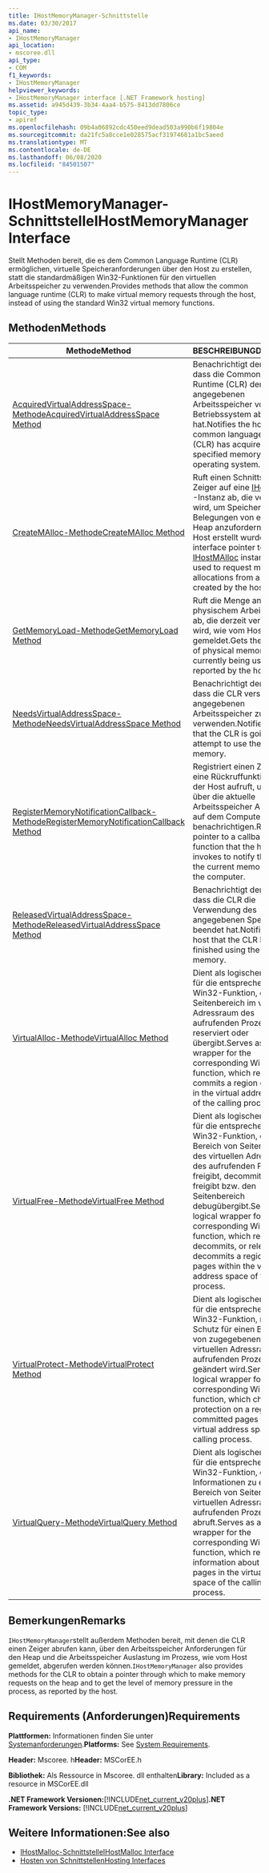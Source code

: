 ```yaml
---
title: IHostMemoryManager-Schnittstelle
ms.date: 03/30/2017
api_name:
- IHostMemoryManager
api_location:
- mscoree.dll
api_type:
- COM
f1_keywords:
- IHostMemoryManager
helpviewer_keywords:
- IHostMemoryManager interface [.NET Framework hosting]
ms.assetid: a945d439-3b34-4aa4-b575-8413dd7806ce
topic_type:
- apiref
ms.openlocfilehash: 09b4a06892cdc450eed9dead503a990b6f19804e
ms.sourcegitcommit: da21fc5a8cce1e028575acf31974681a1bc5aeed
ms.translationtype: MT
ms.contentlocale: de-DE
ms.lasthandoff: 06/08/2020
ms.locfileid: "84501507"
---
```

# <a name="ihostmemorymanager-interface"></a><span data-ttu-id="1758c-102">IHostMemoryManager-Schnittstelle</span><span class="sxs-lookup"><span data-stu-id="1758c-102">IHostMemoryManager Interface</span></span>
<span data-ttu-id="1758c-103">Stellt Methoden bereit, die es dem Common Language Runtime (CLR) ermöglichen, virtuelle Speicheranforderungen über den Host zu erstellen, statt die standardmäßigen Win32-Funktionen für den virtuellen Arbeitsspeicher zu verwenden.</span><span class="sxs-lookup"><span data-stu-id="1758c-103">Provides methods that allow the common language runtime (CLR) to make virtual memory requests through the host, instead of using the standard Win32 virtual memory functions.</span></span>  
  
## <a name="methods"></a><span data-ttu-id="1758c-104">Methoden</span><span class="sxs-lookup"><span data-stu-id="1758c-104">Methods</span></span>  
  
|<span data-ttu-id="1758c-105">Methode</span><span class="sxs-lookup"><span data-stu-id="1758c-105">Method</span></span>|<span data-ttu-id="1758c-106">BESCHREIBUNG</span><span class="sxs-lookup"><span data-stu-id="1758c-106">Description</span></span>|  
|------------|-----------------|  
|[<span data-ttu-id="1758c-107">AcquiredVirtualAddressSpace-Methode</span><span class="sxs-lookup"><span data-stu-id="1758c-107">AcquiredVirtualAddressSpace Method</span></span>](ihostmemorymanager-acquiredvirtualaddressspace-method.md)|<span data-ttu-id="1758c-108">Benachrichtigt den Host, dass die Common Language Runtime (CLR) den angegebenen Arbeitsspeicher vom Betriebssystem abgerufen hat.</span><span class="sxs-lookup"><span data-stu-id="1758c-108">Notifies the host that the common language runtime (CLR) has acquired the specified memory from the operating system.</span></span>|  
|[<span data-ttu-id="1758c-109">CreateMAlloc-Methode</span><span class="sxs-lookup"><span data-stu-id="1758c-109">CreateMAlloc Method</span></span>](ihostmemorymanager-createmalloc-method.md)|<span data-ttu-id="1758c-110">Ruft einen Schnittstellen Zeiger auf eine [IHostMAlloc](ihostmalloc-interface.md) -Instanz ab, die verwendet wird, um Speicher Belegungen von einem Heap anzufordern, der vom Host erstellt wurde.</span><span class="sxs-lookup"><span data-stu-id="1758c-110">Gets an interface pointer to an [IHostMAlloc](ihostmalloc-interface.md) instance that is used to request memory allocations from a heap created by the host.</span></span>|  
|[<span data-ttu-id="1758c-111">GetMemoryLoad-Methode</span><span class="sxs-lookup"><span data-stu-id="1758c-111">GetMemoryLoad Method</span></span>](ihostmemorymanager-getmemoryload-method.md)|<span data-ttu-id="1758c-112">Ruft die Menge an physischem Arbeitsspeicher ab, die derzeit verwendet wird, wie vom Host gemeldet.</span><span class="sxs-lookup"><span data-stu-id="1758c-112">Gets the amount of physical memory that is currently being used, as reported by the host.</span></span>|  
|[<span data-ttu-id="1758c-113">NeedsVirtualAddressSpace-Methode</span><span class="sxs-lookup"><span data-stu-id="1758c-113">NeedsVirtualAddressSpace Method</span></span>](ihostmemorymanager-needsvirtualaddressspace-method.md)|<span data-ttu-id="1758c-114">Benachrichtigt den Host, dass die CLR versucht, den angegebenen Arbeitsspeicher zu verwenden.</span><span class="sxs-lookup"><span data-stu-id="1758c-114">Notifies the host that the CLR is going to attempt to use the specified memory.</span></span>|  
|[<span data-ttu-id="1758c-115">RegisterMemoryNotificationCallback-Methode</span><span class="sxs-lookup"><span data-stu-id="1758c-115">RegisterMemoryNotificationCallback Method</span></span>](ihostmemorymanager-registermemorynotificationcallback-method.md)|<span data-ttu-id="1758c-116">Registriert einen Zeiger auf eine Rückruffunktion, die der Host aufruft, um die CLR über die aktuelle Arbeitsspeicher Auslastung auf dem Computer zu benachrichtigen.</span><span class="sxs-lookup"><span data-stu-id="1758c-116">Registers a pointer to a callback function that the host invokes to notify the CLR of the current memory load on the computer.</span></span>|  
|[<span data-ttu-id="1758c-117">ReleasedVirtualAddressSpace-Methode</span><span class="sxs-lookup"><span data-stu-id="1758c-117">ReleasedVirtualAddressSpace Method</span></span>](ihostmemorymanager-releasedvirtualaddressspace-method.md)|<span data-ttu-id="1758c-118">Benachrichtigt den Host, dass die CLR die Verwendung des angegebenen Speichers beendet hat.</span><span class="sxs-lookup"><span data-stu-id="1758c-118">Notifies the host that the CLR has finished using the specified memory.</span></span>|  
|[<span data-ttu-id="1758c-119">VirtualAlloc-Methode</span><span class="sxs-lookup"><span data-stu-id="1758c-119">VirtualAlloc Method</span></span>](ihostmemorymanager-virtualalloc-method.md)|<span data-ttu-id="1758c-120">Dient als logischer Wrapper für die entsprechende Win32-Funktion, die einen Seitenbereich im virtuellen Adressraum des aufrufenden Prozesses reserviert oder übergibt.</span><span class="sxs-lookup"><span data-stu-id="1758c-120">Serves as a logical wrapper for the corresponding Win32 function, which reserves or commits a region of pages in the virtual address space of the calling process.</span></span>|  
|[<span data-ttu-id="1758c-121">VirtualFree-Methode</span><span class="sxs-lookup"><span data-stu-id="1758c-121">VirtualFree Method</span></span>](ihostmemorymanager-virtualfree-method.md)|<span data-ttu-id="1758c-122">Dient als logischer Wrapper für die entsprechende Win32-Funktion, die einen Bereich von Seiten innerhalb des virtuellen Adressraums des aufrufenden Prozesses freigibt, decommittet oder freigibt bzw. den Seitenbereich debugübergibt.</span><span class="sxs-lookup"><span data-stu-id="1758c-122">Serves as a logical wrapper for the corresponding Win32 function, which releases, decommits, or releases and decommits a region of pages within the virtual address space of the calling process.</span></span>|  
|[<span data-ttu-id="1758c-123">VirtualProtect-Methode</span><span class="sxs-lookup"><span data-stu-id="1758c-123">VirtualProtect Method</span></span>](ihostmemorymanager-virtualprotect-method.md)|<span data-ttu-id="1758c-124">Dient als logischer Wrapper für die entsprechende Win32-Funktion, mit der der Schutz für einen Bereich von zugegebenen Seiten im virtuellen Adressraum des aufrufenden Prozesses geändert wird.</span><span class="sxs-lookup"><span data-stu-id="1758c-124">Serves as a logical wrapper for the corresponding Win32 function, which changes the protection on a region of committed pages in the virtual address space of the calling process.</span></span>|  
|[<span data-ttu-id="1758c-125">VirtualQuery-Methode</span><span class="sxs-lookup"><span data-stu-id="1758c-125">VirtualQuery Method</span></span>](ihostmemorymanager-virtualquery-method.md)|<span data-ttu-id="1758c-126">Dient als logischer Wrapper für die entsprechende Win32-Funktion, die Informationen zu einem Bereich von Seiten im virtuellen Adressraum des aufrufenden Prozesses abruft.</span><span class="sxs-lookup"><span data-stu-id="1758c-126">Serves as a logical wrapper for the corresponding Win32 function, which retrieves information about a range of pages in the virtual address space of the calling process.</span></span>|  
  
## <a name="remarks"></a><span data-ttu-id="1758c-127">Bemerkungen</span><span class="sxs-lookup"><span data-stu-id="1758c-127">Remarks</span></span>  
 <span data-ttu-id="1758c-128">`IHostMemoryManager`stellt außerdem Methoden bereit, mit denen die CLR einen Zeiger abrufen kann, über den Arbeitsspeicher Anforderungen für den Heap und die Arbeitsspeicher Auslastung im Prozess, wie vom Host gemeldet, abgerufen werden können.</span><span class="sxs-lookup"><span data-stu-id="1758c-128">`IHostMemoryManager` also provides methods for the CLR to obtain a pointer through which to make memory requests on the heap and to get the level of memory pressure in the process, as reported by the host.</span></span>  
  
## <a name="requirements"></a><span data-ttu-id="1758c-129">Requirements (Anforderungen)</span><span class="sxs-lookup"><span data-stu-id="1758c-129">Requirements</span></span>  
 <span data-ttu-id="1758c-130">**Plattformen:** Informationen finden Sie unter [Systemanforderungen](../../get-started/system-requirements.md).</span><span class="sxs-lookup"><span data-stu-id="1758c-130">**Platforms:** See [System Requirements](../../get-started/system-requirements.md).</span></span>  
  
 <span data-ttu-id="1758c-131">**Header:** Mscoree. h</span><span class="sxs-lookup"><span data-stu-id="1758c-131">**Header:** MSCorEE.h</span></span>  
  
 <span data-ttu-id="1758c-132">**Bibliothek:** Als Ressource in Mscoree. dll enthalten</span><span class="sxs-lookup"><span data-stu-id="1758c-132">**Library:** Included as a resource in MSCorEE.dll</span></span>  
  
 <span data-ttu-id="1758c-133">**.NET Framework Versionen:**[!INCLUDE[net_current_v20plus](../../../../includes/net-current-v20plus-md.md)]</span><span class="sxs-lookup"><span data-stu-id="1758c-133">**.NET Framework Versions:** [!INCLUDE[net_current_v20plus](../../../../includes/net-current-v20plus-md.md)]</span></span>  
  
## <a name="see-also"></a><span data-ttu-id="1758c-134">Weitere Informationen:</span><span class="sxs-lookup"><span data-stu-id="1758c-134">See also</span></span>

- [<span data-ttu-id="1758c-135">IHostMalloc-Schnittstelle</span><span class="sxs-lookup"><span data-stu-id="1758c-135">IHostMalloc Interface</span></span>](ihostmalloc-interface.md)
- [<span data-ttu-id="1758c-136">Hosten von Schnittstellen</span><span class="sxs-lookup"><span data-stu-id="1758c-136">Hosting Interfaces</span></span>](hosting-interfaces.md)
